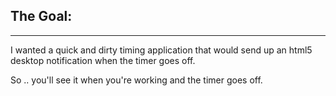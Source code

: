 ## The Goal:
----

I wanted a quick and dirty timing application that would send up an html5 desktop notification when the timer goes off.

So .. you'll see it when you're working and the timer goes off.